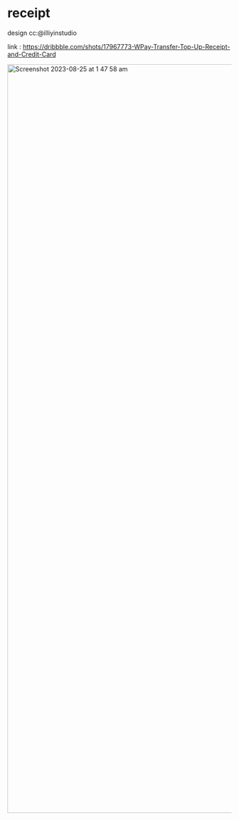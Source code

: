 # receipt

design cc:@illiyinstudio
 
link : https://dribbble.com/shots/17967773-WPay-Transfer-Top-Up-Receipt-and-Credit-Card

<img width="1680" alt="Screenshot 2023-08-25 at 1 47 58 am" src="https://github.com/yinkyAde/receipt/assets/50271975/dc56bc14-c4e3-4921-8a35-4cf282be7065">

